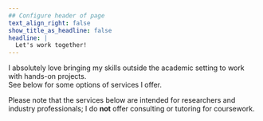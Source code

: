```yaml
---
## Configure header of page
text_align_right: false
show_title_as_headline: false
headline: |
  Let's work together!
---
```


<!-- this is a subheadline -->
I absolutely love bringing my skills outside the academic setting to work with hands-on projects.  
See below for some options of services I offer.

Please note that the services below are intended for researchers and industry professionals; I do <b>not</b> offer consulting or tutoring for coursework.
